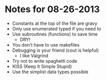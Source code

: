 # Notes for 08-26-2013

* Constants at the top of the file are gravy
* Only use enumerated typed if you need to
* Use subroutines (functions) to save time
	* DRY!
* You don't have to use makefiles
* Debugging is your friend (cout is helpful)
	* I like Valgrind
* Try not to write spaghetti code
* KISS (Keep It Simple Stupid)
* Use the simplist data types possible
